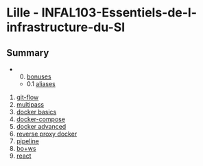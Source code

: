 # Lille - INFAL103-Essentiels-de-l-infrastructure-du-SI

## Summary

- 0.  [bonuses](./0.bonuses/)
  - 0.1 [aliases](/0.bonuses/aliases.md)

1. [git-flow](./1.git-flow/README.md)
2. [multipass](./2.multipass/README.md)
3. [docker basics](./3.docker_basics/README.md)
4. [docker-compose](./4.docker-compose/README.md)
5. [docker advanced](./5.docker_advanced/README.md)
6. [reverse proxy docker](./6.reverse_proxy_docker/README.md)
7. [pipeline]()
8. [bo+ws]()
9. [react]()
